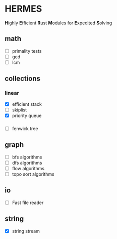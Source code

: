 # HERMES

**H**ighly **E**fficient **R**ust **M**odules for **E**xpedited **S**olving

## math

- [ ] primality tests
- [ ] gcd
- [ ] lcm

## collections

### linear
- [X] efficient stack
- [ ] skiplist
- [X] priority queue

###
- [ ] fenwick tree


## graph

- [ ] bfs algorithms
- [ ] dfs algorithms
- [ ] flow algorithms
- [ ] topo sort algorithms

## io

- [ ] Fast file reader

## string

- [X] string stream
